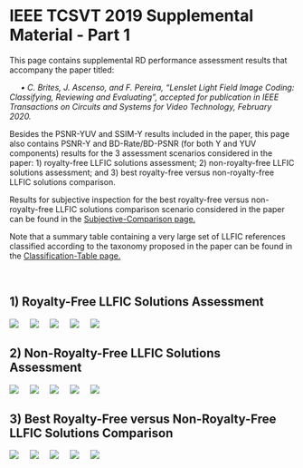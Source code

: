 # IEEE TCSVT 2019 Supplemental Material - Part 1

<p>This page contains supplemental RD performance assessment results that accompany the paper titled:</p>
<p><em>&nbsp;&nbsp;&nbsp;&nbsp;&nbsp;•	C. Brites, J. Ascenso, and F. Pereira, “Lenslet Light Field Image Coding: Classifying, Reviewing and Evaluating”, accepted for publication in IEEE Transactions on Circuits and Systems for Video Technology, February 2020.</em></p>

Besides the PSNR-YUV and SSIM-Y results included in the paper, this page also contains PSNR-Y and BD-Rate/BD-PSNR (for both Y and YUV components) results for the 3 assessment scenarios considered in the paper: 1) royalty-free LLFIC solutions assessment; 2) non-royalty-free LLFIC solutions assessment; and 3) best royalty-free versus non-royalty-free LLFIC solutions comparison.

Results for subjective inspection for the best royalty-free versus non-royalty-free LLFIC solutions comparison scenario considered in the paper can be found in the [Subjective-Comparison page.](Subjective-Comparison.md)

Note that a summary table containing a very large set of LLFIC references classified according to the taxonomy proposed in the paper can be found in the [Classification-Table page.](Classification-Table.md)

&nbsp;&nbsp;&nbsp;
## 1)	Royalty-Free LLFIC Solutions Assessment
![](/RD_Figures/Figure_1.png)
&nbsp;&nbsp;&nbsp;
![](/RD_Figures/Figure_2.png)
&nbsp;&nbsp;&nbsp;
![](/RD_Figures/Figure_3.png)
&nbsp;&nbsp;&nbsp;
![](/BD_Tables/Table_1.png)
&nbsp;&nbsp;&nbsp;
![](/BD_Tables/Table_2.png)
&nbsp;&nbsp;&nbsp;

## 2)	Non-Royalty-Free LLFIC Solutions Assessment
![](/RD_Figures/Figure_4.png)
&nbsp;&nbsp;&nbsp;
![](/RD_Figures/Figure_5.png)
&nbsp;&nbsp;&nbsp;
![](/RD_Figures/Figure_6.png)
&nbsp;&nbsp;&nbsp;
![](/BD_Tables/Table_3.png)
&nbsp;&nbsp;&nbsp;
![](/BD_Tables/Table_4.png)
&nbsp;&nbsp;&nbsp;

## 3)	Best Royalty-Free versus Non-Royalty-Free LLFIC Solutions Comparison
![](/RD_Figures/Figure_7.png)
&nbsp;&nbsp;&nbsp;
![](/RD_Figures/Figure_8.png)
&nbsp;&nbsp;&nbsp;
![](/RD_Figures/Figure_9.png)
&nbsp;&nbsp;&nbsp;
![](/BD_Tables/Table_5.png)
&nbsp;&nbsp;&nbsp;
![](/BD_Tables/Table_6.png)
&nbsp;&nbsp;&nbsp;
